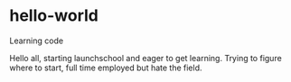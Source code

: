 # hello-world
Learning code

Hello all, starting launchschool and eager to get learning. Trying to figure where to start, full time employed but hate the field.
